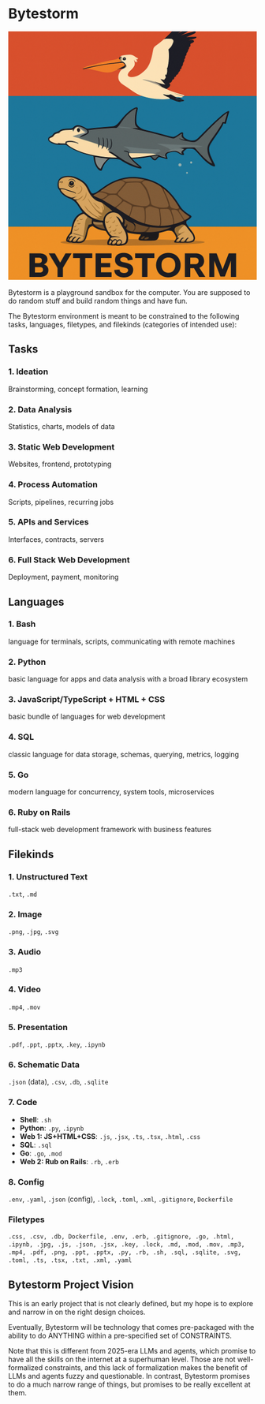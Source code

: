 # Bytestorm

![temp logo](assets/bytestorm_temp.png)

Bytestorm is a playground sandbox for the computer. You are supposed to do random stuff and build random things and have fun.

The Bytestorm environment is meant to be constrained to the following tasks, languages, filetypes, and filekinds (categories of intended use):

## Tasks

### 1. **Ideation** 
Brainstorming, concept formation, learning
### 2. **Data Analysis**
Statistics, charts, models of data
### 3. **Static Web Development**
Websites, frontend, prototyping
### 4. **Process Automation**
Scripts, pipelines, recurring jobs
### 5. **APIs and Services**
Interfaces, contracts, servers
### 6. **Full Stack Web Development**
Deployment, payment, monitoring

## Languages

### 1. **Bash**
language for terminals, scripts, communicating with remote machines
### 2. **Python**
basic language for apps and data analysis with a broad library ecosystem
### 3. **JavaScript/TypeScript + HTML + CSS**
basic bundle of languages for web development
### 4. **SQL**
classic language for data storage, schemas, querying, metrics, logging
### 5. **Go**
modern language for concurrency, system tools, microservices
### 6. **Ruby on Rails**
full-stack web development framework with business features

## Filekinds

### 1. Unstructured Text
`.txt`, `.md`

### 2. Image
`.png`, `.jpg`, `.svg`

### 3. Audio
`.mp3`

### 4. Video
`.mp4`, `.mov`

### 5. Presentation
`.pdf`, `.ppt`, `.pptx`, `.key`, `.ipynb`

### 6. Schematic Data
`.json` (data), `.csv`, `.db`, `.sqlite`

### 7. Code
- **Shell**: `.sh`
- **Python**: `.py`, `.ipynb`
- **Web 1: JS+HTML+CSS**: `.js`, `.jsx`, `.ts`, `.tsx`, `.html`, `.css`
- **SQL**: `.sql`
- **Go**: `.go`, `.mod`
- **Web 2: Rub on Rails**: `.rb`, `.erb`

### 8. Config
`.env`, `.yaml`, `.json` (config), `.lock`, `.toml`, `.xml`, `.gitignore`, `Dockerfile`

### Filetypes

```
.css, .csv, .db, Dockerfile, .env, .erb, .gitignore, .go, .html, .ipynb, .jpg, .js, .json, .jsx, .key, .lock, .md, .mod, .mov, .mp3, .mp4, .pdf, .png, .ppt, .pptx, .py, .rb, .sh, .sql, .sqlite, .svg, .toml, .ts, .tsx, .txt, .xml, .yaml
```

## Bytestorm Project Vision

This is an early project that is not clearly defined, but my hope is to explore and narrow in on the right design choices.

Eventually, Bytestorm will be technology that comes pre-packaged with the ability to do ANYTHING within a pre-specified set of CONSTRAINTS. 

Note that this is different from 2025-era LLMs and agents, which promise to have all the skills on the internet at a superhuman level. Those are not well-formalized constraints, and this lack of formalization makes the benefit of LLMs and agents fuzzy and questionable. In contrast, Bytestorm promises to do a much narrow range of things, but promises to be really excellent at them.